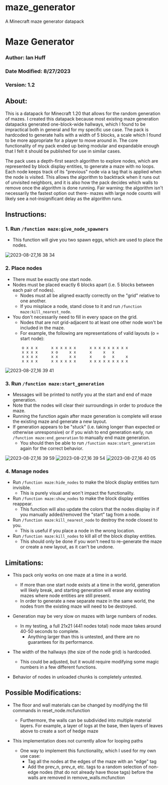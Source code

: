 # maze_generator
A Minecraft maze generator datapack



# Maze Generator

### Author: Ian Huff
### Date Modified: 8/27/2023
### Version: 1.2



## About:

This is a datapack for Minecraft 1.20 that allows for the random generation of mazes.
I created this datapack because most existing maze generation datapacks generated one-block-wide hallways, which I found to be impractical both in general and for my specific use case.
The pack is hardcoded to generate halls with a width of 5 blocks, a scale which I found to be more appropriate for a player to move around in.
The core functionality of my pack ended up being modular and expandable enough that I felt it should be published for use in similar cases.

The pack uses a depth-first search algorithm to explore nodes, which are represented by block display entities, to generate a maze with no loops.
Each node keeps track of its "previous" node via a tag that is applied when the node is visited.
This allows the algorithm to backtrack when it runs out of unvisited neighbors, and it is also how the pack decides which walls to remove once the algorithm is done running.
Fair warning: the algorithm isn't necessarily the fastest option out there- mazes with large node counts will likely see a not-insignificant delay as the algorithm runs.



## Instructions:

### 1. Run `/function maze:give_node_spawners`
  - This function will give you two spawn eggs, which are used to place the nodes.

![2023-08-27_16 38 34](https://github.com/ianmhuff/maze_generator/assets/16975437/26b4e203-93fc-4f9d-b119-925e1fac2af7)


### 2. Place nodes
  - There must be exactly one start node.
  - Nodes must be placed exactly 6 blocks apart (i.e. 5 blocks between each pair of nodes).
    - Nodes must all be aligned exactly correctly on the "grid" relative to one another.
    - If you misplace a node, stand close to it and run `/function maze:kill_nearest_node`.
  - You don't necessarily need to fill in every space on the grid.
    - Nodes that are not grid-adjacent to at least one other node won't be included in the maze.
    - For example, the following are representations of valid layouts (o = start node):
	```
	    o x x x      x x x x x x      x x x x x x x x x
	    x x x x      x o     x x      x     x   x
	    x x x x      x x     x x      x     o   x     x
	    x x x x      x x x x x x      x x x x x x x x x

![2023-08-27_16 39 41](https://github.com/ianmhuff/maze_generator/assets/16975437/fbdaa2d1-9996-480a-847e-73d5e1d1d8fa)

### 3. Run `/function maze:start_generation`
  - Messages will be printed to notify you at the start and end of maze generation.
  - Note that the nodes will clear their surroundings in order to produce the maze.
  - Running the function again after maze generation is complete will erase the existing maze and generate a new layout.
  - If generation appears to be "stuck" (i.e. taking longer than expected or otherwise unresponsive) or if you wish to end generation early, run `/function maze:end_generation` to manually end maze generation.
    - You should then be able to run `/function maze:start_generation` again for the correct behavior.

![2023-08-27_16 39 59](https://github.com/ianmhuff/maze_generator/assets/16975437/619b3135-b83b-446c-8dae-eea9e46a0901)
![2023-08-27_16 39 54](https://github.com/ianmhuff/maze_generator/assets/16975437/f3fec977-6836-4b54-af46-914d5bf71b27)
![2023-08-27_16 40 05](https://github.com/ianmhuff/maze_generator/assets/16975437/f9b6f544-cdd8-43ca-bb73-2c0fd0012ade)


### 4. Manage nodes
  - Run `/function maze:hide_nodes` to make the block display entities turn invisible.
    - This is purely visual and won't impact the functionality.
  - Run `/function maze:show_nodes` to make the block display entities reappear.
    - This function will also update the colors that the nodes display in if you manually added/removed the "start" tag from a node.
  - Run `/function maze:kill_nearest_node` to destroy the node closest to you.
    - This is useful if you place a node in the wrong location.
  - Run `/function maze:kill_nodes` to kill all of the block display entities.
    - This should only be done if you won't need to re-generate the maze or create a new layout, as it can't be undone.



## Limitations:

- This pack only works on one maze at a time in a world.
  - If more than one start node exists at a time in the world, generation will likely break, and starting generation will erase any existing mazes where node entities are still present.
  - In order to generate a new separate maze in the same world, the nodes from the existing maze will need to be destroyed.

- Generation may be very slow on mazes with large numbers of nodes.
  - In my testing, a full 21x21 (441 nodes total) node maze takes around 40-50 seconds to complete.
    - Anything larger than this is untested, and there are no guarantees for its performance.
   
- The width of the hallways (the size of the node grid) is hardcoded.
  - This could be adjusted, but it would require modifying some magic numbers in a few different functions.
 
- Behavior of nodes in unloaded chunks is completely untested.



## Possible Modifications:

- The floor and wall materials can be changed by modifying the fill commands in reset_node.mcfunction
  - Furthermore, the walls can be subdivided into multiple material layers. For example, a layer of logs at the base, then layers of leaves above to create a sort of hedge maze

- This implementation does not currently allow for looping paths
  - One way to implement this functionality, which I used for my own use case:
    - Tag all the nodes at the edges of the maze with an "edge" tag
    - Add the prev_n, prev_e, etc. tags to a random selection of non-edge nodes (that do not already have those tags) before the walls are removed in remove_walls.mcfunction
